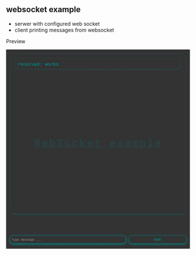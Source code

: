 ## websocket example

* serwer with configured web socket
* client printing messages from websocket

Preview

[![preview](demo.jpg)](demo.jpg)
